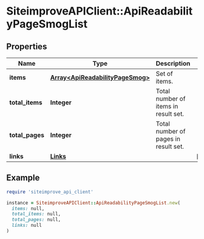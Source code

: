 # SiteimproveAPIClient::ApiReadabilityPageSmogList

## Properties

| Name | Type | Description | Notes |
| ---- | ---- | ----------- | ----- |
| **items** | [**Array&lt;ApiReadabilityPageSmog&gt;**](ApiReadabilityPageSmog.md) | Set of items. |  |
| **total_items** | **Integer** | Total number of items in result set. |  |
| **total_pages** | **Integer** | Total number of pages in result set. |  |
| **links** | [**Links**](Links.md) |  | [optional] |

## Example

```ruby
require 'siteimprove_api_client'

instance = SiteimproveAPIClient::ApiReadabilityPageSmogList.new(
  items: null,
  total_items: null,
  total_pages: null,
  links: null
)
```

